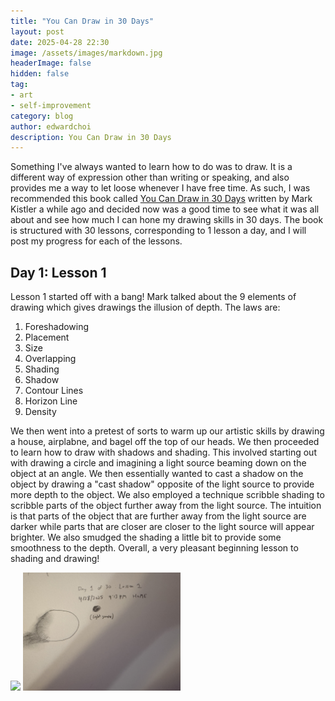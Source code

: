 ```yaml
---
title: "You Can Draw in 30 Days"
layout: post
date: 2025-04-28 22:30
image: /assets/images/markdown.jpg
headerImage: false
hidden: false
tag:
- art
- self-improvement
category: blog
author: edwardchoi
description: You Can Draw in 30 Days
---
```


Something I've always wanted to learn how to do was to draw. It is a different way of expression other than writing or speaking, and also provides me a way to let loose whenever I have free time. As such, I was recommended this book called [You Can Draw in 30 Days](https://users.soe.ucsc.edu/~yonge/ASH/Extra/You%20Can%20Draw%20in%2030%20Days%20The%20Fun,%20Easy%20Way%20to%20Learn%20to%20Draw%20in%20One%20Month%20or%20Less.pdf) written by Mark Kistler a while ago and decided now was a good time to see what it was all about and see how much I can hone my drawing skills in 30 days. The book is structured with 30 lessons, corresponding to 1 lesson a day, and I will post my progress for each of the lessons.

## Day 1: Lesson 1
Lesson 1 started off with a bang! Mark talked about the 9 elements of drawing which gives drawings the illusion of depth. The laws are:
1. Foreshadowing
2. Placement
3. Size
4. Overlapping
5. Shading
6. Shadow
7. Contour Lines
8. Horizon Line
9. Density

We then went into a pretest of sorts to warm up our artistic skills by drawing a house, airplabne, and bagel off the top of our heads. We then proceeded to learn how to draw with shadows and shading. This involved starting out with drawing a circle and imagining a light source beaming down on the object at an angle. We then essentially wanted to cast a shadow on the object by drawing a "cast shadow" opposite of the light source to provide more depth to the object. We also employed a technique scribble shading to scribble parts of the object further away from the light source. The intuition is that parts of the object that are further away from the light source are darker while parts that are closer are closer to the light source will appear brighter. We also smudged the shading a little bit to provide some smoothness to the depth. Overall, a very pleasant beginning lesson to shading and drawing!


<p float="left">
  <img src="../assets/images/30-days-drawing-pretest.JPG" width="48%" />
  <img src="../assets/images/30-days-drawing-lesson-1.jpg" width="50%" /> 
</p>
